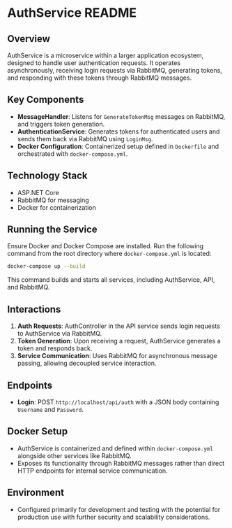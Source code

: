 # AuthService README

## Overview
AuthService is a microservice within a larger application ecosystem, designed to handle user authentication requests. It operates asynchronously, receiving login requests via RabbitMQ, generating tokens, and responding with these tokens through RabbitMQ messages.

## Key Components
- **MessageHandler**: Listens for `GenerateTokenMsg` messages on RabbitMQ, and triggers token generation.
- **AuthenticationService**: Generates tokens for authenticated users and sends them back via RabbitMQ using `LoginMsg`.
- **Docker Configuration**: Containerized setup defined in `Dockerfile` and orchestrated with `docker-compose.yml`.

## Technology Stack
- ASP.NET Core
- RabbitMQ for messaging
- Docker for containerization

## Running the Service
Ensure Docker and Docker Compose are installed. Run the following command from the root directory where `docker-compose.yml` is located:

```sh
docker-compose up --build
```

This command builds and starts all services, including AuthService, API, and RabbitMQ.

## Interactions
1. **Auth Requests**: AuthController in the API service sends login requests to AuthService via RabbitMQ.
2. **Token Generation**: Upon receiving a request, AuthService generates a token and responds back.
3. **Service Communication**: Uses RabbitMQ for asynchronous message passing, allowing decoupled service interaction.

## Endpoints
- **Login**: POST `http://localhost/api/auth` with a JSON body containing `Username` and `Password`.

## Docker Setup
- AuthService is containerized and defined within `docker-compose.yml` alongside other services like RabbitMQ.
- Exposes its functionality through RabbitMQ messages rather than direct HTTP endpoints for internal service communication.

## Environment
- Configured primarily for development and testing with the potential for production use with further security and scalability considerations.